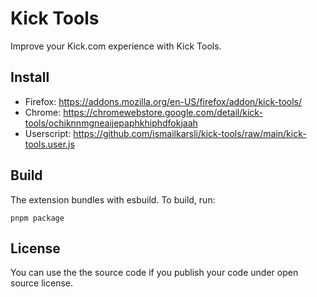 # Kick Tools

Improve your Kick.com experience with Kick Tools.

## Install

- Firefox: <https://addons.mozilla.org/en-US/firefox/addon/kick-tools/>
- Chrome: <https://chromewebstore.google.com/detail/kick-tools/ochiknnmgneaijepaphkhiphdfokjaah>
- Userscript: <https://github.com/ismailkarsli/kick-tools/raw/main/kick-tools.user.js>

## Build

The extension bundles with esbuild. To build, run:

```plain
pnpm package
```

## License

You can use the the source code if you publish your code under open source license.
